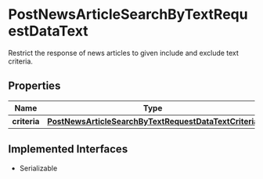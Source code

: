 

# PostNewsArticleSearchByTextRequestDataText

Restrict the response of news articles to given include and exclude text criteria.

## Properties

Name | Type | Description | Notes
------------ | ------------- | ------------- | -------------
**criteria** | [**PostNewsArticleSearchByTextRequestDataTextCriteria**](PostNewsArticleSearchByTextRequestDataTextCriteria.md) |  |  [optional]


## Implemented Interfaces

* Serializable


